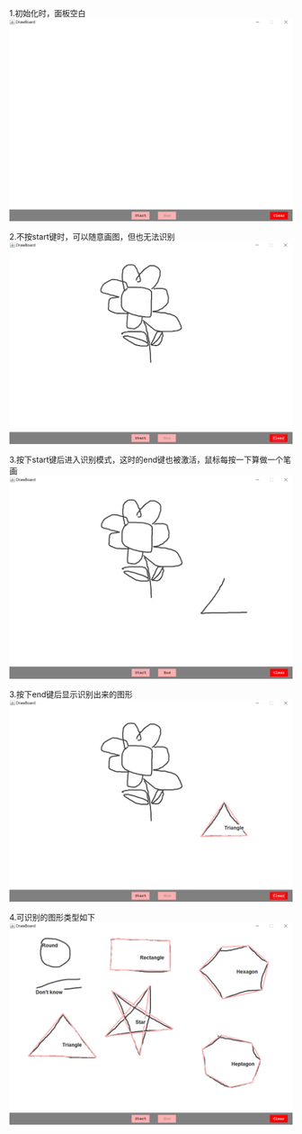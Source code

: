 1.初始化时，面板空白
![Image text](initial.PNG)

2.不按start键时，可以随意画图，但也无法识别
![Image text](random.PNG)

3.按下start键后进入识别模式，这时的end键也被激活，鼠标每按一下算做一个笔画
![Image text](start.PNG)

3.按下end键后显示识别出来的图形
![Image text](end.PNG)

4.可识别的图形类型如下
![Image text](draw.PNG)